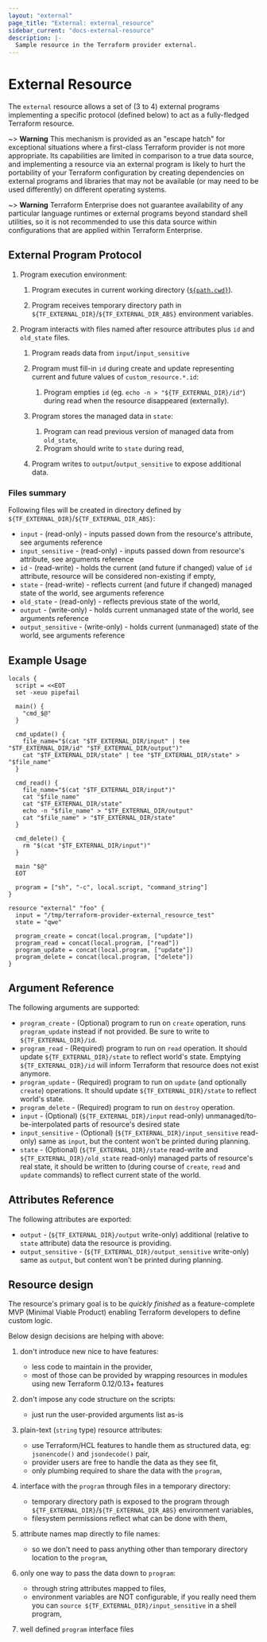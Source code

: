 ```yaml
---
layout: "external"
page_title: "External: external_resource"
sidebar_current: "docs-external-resource"
description: |-
  Sample resource in the Terraform provider external.
---
```


# External Resource

The `external` resource allows a set of (3 to 4) external programs
implementing a specific protocol (defined below) to act as
a fully-fledged Terraform resource.

~> **Warning** This mechanism is provided as an "escape hatch" for exceptional
situations where a first-class Terraform provider is not more appropriate.
Its capabilities are limited in comparison to a true data source, and
implementing a resource via an external program is likely to hurt the
portability of your Terraform configuration by creating dependencies on
external programs and libraries that may not be available (or may need to
be used differently) on different operating systems.

~> **Warning** Terraform Enterprise does not guarantee availability of any
particular language runtimes or external programs beyond standard shell
utilities, so it is not recommended to use this data source within
configurations that are applied within Terraform Enterprise.


## External Program Protocol

1. Program execution environment:

    1. Program executes in current working directory
        ([`${path.cwd}`](https://www.terraform.io/docs/configuration/expressions.html#path-cwd)). 

    1. Program receives temporary directory path in 
        `${TF_EXTERNAL_DIR}`/`${TF_EXTERNAL_DIR_ABS}` environment variables.

1. Program interacts with files named after resource attributes
    plus `id` and `old_state` files.

    1. Program reads data from `input`/`input_sensitive`
    
    1. Program must fill-in `id` during create and update 
        representing current and future values of `custom_resource.*.id`:
    
        1. Program empties `id` (eg. `echo -n > "${TF_EXTERNAL_DIR}/id"`)
            during read when the resource disappeared (externally).
    
    1. Program stores the managed data in `state`:
    
        1. Program can read previous version of managed data from `old_state`,
        2. Program should write to `state` during read,
    
    1. Program writes to `output`/`output_sensitive` to expose additional data.

### Files summary

Following files will be created in directory defined by 
`${TF_EXTERNAL_DIR}`/`${TF_EXTERNAL_DIR_ABS}`:
- `input` - (read-only) - inputs passed down from the resource's attribute,
    see arguments reference
- `input_sensitive` - (read-only) - inputs passed down from 
    resource's attribute, see arguments reference
- `id` - (read-write) - holds the current (and future if changed)
    value of `id` attribute,
    resource will be considered non-existing if empty,
- `state` - (read-write) - reflects current (and future if changed)
    managed state of the world, see arguments reference
- `old_state` - (read-only) - reflects previous state of the world,
- `output` - (write-only) - holds current unmanaged state of the world,
    see arguments reference
- `output_sensitive` - (write-only) - holds current (unmanaged)
    state of the world, see arguments reference

## Example Usage

```hcl
locals {
  script = <<EOT
  set -xeuo pipefail

  main() {
	"cmd_$@"
  }

  cmd_update() {
	file_name="$(cat "$TF_EXTERNAL_DIR/input" | tee "$TF_EXTERNAL_DIR/id" "$TF_EXTERNAL_DIR/output")"
	cat "$TF_EXTERNAL_DIR/state" | tee "$TF_EXTERNAL_DIR/state" > "$file_name"
  }

  cmd_read() {
	file_name="$(cat "$TF_EXTERNAL_DIR/input")"
	cat "$file_name"
	cat "$TF_EXTERNAL_DIR/state"
	echo -n "$file_name" > "$TF_EXTERNAL_DIR/output"
	cat "$file_name" > "$TF_EXTERNAL_DIR/state"
  }
  
  cmd_delete() {
	rm "$(cat "$TF_EXTERNAL_DIR/input")"
  }

  main "$@"
  EOT

  program = ["sh", "-c", local.script, "command_string"]
}

resource "external" "foo" {
  input = "/tmp/terraform-provider-external_resource_test"
  state = "qwe"

  program_create = concat(local.program, ["update"])
  program_read = concat(local.program, ["read"])
  program_update = concat(local.program, ["update"])
  program_delete = concat(local.program, ["delete"])
}
```

## Argument Reference

The following arguments are supported:

* `program_create` - (Optional) program to run on `create` operation, 
    runs `program_update` instead if not provided. 
    Be sure to write to `${TF_EXTERNAL_DIR}/id`.
* `program_read` - (Required) program to run on `read` operation. 
    It should update `${TF_EXTERNAL_DIR}/state` to reflect world's state.
    Emptying `${TF_EXTERNAL_DIR}/id` will inform Terraform that resource
    does not exist anymore.
* `program_update` - (Required) program to run on `update` 
    (and optionally `create`) operations.
    It should update `${TF_EXTERNAL_DIR}/state` to reflect world's state.
* `program_delete` - (Required) program to run on `destroy` operation.
* `input` - (Optional) (`${TF_EXTERNAL_DIR}/input` read-only) 
    unmanaged/to-be-interpolated parts of resource's desired state
* `input_sensitive` - (Optional) 
    (`${TF_EXTERNAL_DIR}/input_sensitive` read-only) same as `input`, 
    but the content won't be printed during planning.
* `state` - (Optional) (`${TF_EXTERNAL_DIR}/state` read-write and
    `${TF_EXTERNAL_DIR}/old_state` read-only) managed parts of
    resource's real state, it should be written to 
    (during course of `create`, `read` and `update` commands)
    to reflect current state of the world.

## Attributes Reference

The following attributes are exported:

* `output` - (`${TF_EXTERNAL_DIR}/output` write-only)
    additional (relative to `state` attribute) data
    the resource is providing.
* `output_sensitive` - (`${TF_EXTERNAL_DIR}/output_sensitive` write-only) 
    same as `output`, but content won't be printed during planning.

## Resource design

The resource's primary goal is to be *quickly finished*
as a feature-complete MVP (Minimal Viable Product)
enabling Terraform developers to define custom logic.

Below design decisions are helping with above:

1. don't introduce new nice to have features:
    - less code to maintain in the provider,
    - most of those can be provided by wrapping
        resources in modules using new Terraform 0.12/0.13+ features

1. don't impose any code structure on the scripts:
    - just run the user-provided arguments list as-is
 
1. plain-text (`string` type) resource attributes:
    - use Terraform/HCL features to handle them as structured data,
        eg: `jsonencode()` and `jsondecode()` pair,
    - provider users are free to handle the data as they see fit,
    - only plumbing required to share the data with the `program`,

1. interface with the `program` through files in a temporary directory:
    - temporary directory path is exposed to the program through
        `${TF_EXTERNAL_DIR}`/`${TF_EXTERNAL_DIR_ABS}` environment variables,
    - filesystem permissions reflect what can be done with them,

1. attribute names map directly to file names:
    - so we don't need to pass anything other than
        temporary directory location to the `program`,

1. only one way to pass the data down to `program`:
    - through string attributes mapped to files,
    - environment variables are NOT configurable,
        if you really need them you can 
        `source ${TF_EXTERNAL_DIR}/input_sensitive` in a shell program,

1. well defined `program` interface files
